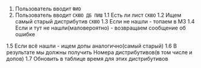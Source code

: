 1. Пользователь вводит `ФИО`
1. Пользователь вводит `СКЮО ДБ ПИШ`
1.1 Есть ли лист `СКЮО`
1.2 Ищем самый старый дистрибутив `СКЮО`
1.3 Если не нашли - топаем в МЗ
1.4 Если и тут не нашли(маловероятно) - возвращаем сообщение об ошибке

1.5 Если всё нашли - ищем допы аналогично(самый старый)
1.6 В результате мы должны получить Номера дистрибутивов(в том числе и допов)
1.7 Обновить в таблице время для этих дистрибутивов
